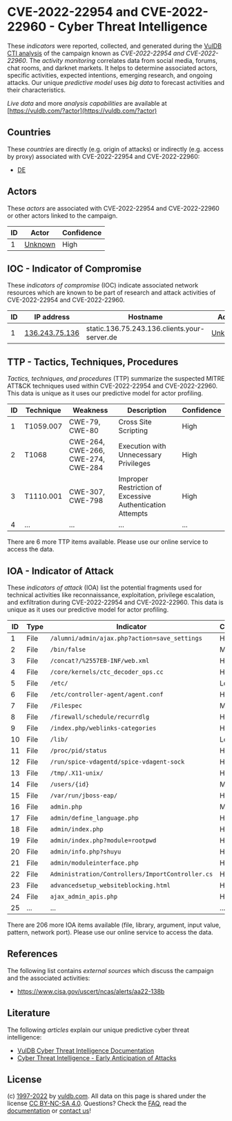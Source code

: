 # CVE-2022-22954 and CVE-2022-22960 - Cyber Threat Intelligence

These _indicators_ were reported, collected, and generated during the [VulDB CTI analysis](https://vuldb.com/?kb.cti) of the campaign known as _CVE-2022-22954 and CVE-2022-22960_. The _activity monitoring_ correlates data from social media, forums, chat rooms, and darknet markets. It helps to determine associated actors, specific activities, expected intentions, emerging research, and ongoing attacks. Our unique _predictive model_ uses _big data_ to forecast activities and their characteristics.

_Live data_ and more _analysis capabilities_ are available at [https://vuldb.com/?actor](https://vuldb.com/?actor)

## Countries

These _countries_ are directly (e.g. origin of attacks) or indirectly (e.g. access by proxy) associated with CVE-2022-22954 and CVE-2022-22960:

* [DE](https://vuldb.com/?country.de)

## Actors

These _actors_ are associated with CVE-2022-22954 and CVE-2022-22960 or other actors linked to the campaign.

ID | Actor | Confidence
-- | ----- | ----------
1 | [Unknown](https://vuldb.com/?actor.unknown) | High

## IOC - Indicator of Compromise

These _indicators of compromise_ (IOC) indicate associated network resources which are known to be part of research and attack activities of CVE-2022-22954 and CVE-2022-22960.

ID | IP address | Hostname | Actor | Confidence
-- | ---------- | -------- | ----- | ----------
1 | [136.243.75.136](https://vuldb.com/?ip.136.243.75.136) | static.136.75.243.136.clients.your-server.de | [Unknown](https://vuldb.com/?actor.unknown) | High

## TTP - Tactics, Techniques, Procedures

_Tactics, techniques, and procedures_ (TTP) summarize the suspected MITRE ATT&CK techniques used within CVE-2022-22954 and CVE-2022-22960. This data is unique as it uses our predictive model for actor profiling.

ID | Technique | Weakness | Description | Confidence
-- | --------- | -------- | ----------- | ----------
1 | T1059.007 | CWE-79, CWE-80 | Cross Site Scripting | High
2 | T1068 | CWE-264, CWE-266, CWE-274, CWE-284 | Execution with Unnecessary Privileges | High
3 | T1110.001 | CWE-307, CWE-798 | Improper Restriction of Excessive Authentication Attempts | High
4 | ... | ... | ... | ...

There are 6 more TTP items available. Please use our online service to access the data.

## IOA - Indicator of Attack

These _indicators of attack_ (IOA) list the potential fragments used for technical activities like reconnaissance, exploitation, privilege escalation, and exfiltration during CVE-2022-22954 and CVE-2022-22960. This data is unique as it uses our predictive model for actor profiling.

ID | Type | Indicator | Confidence
-- | ---- | --------- | ----------
1 | File | `/alumni/admin/ajax.php?action=save_settings` | High
2 | File | `/bin/false` | Medium
3 | File | `/concat?/%2557EB-INF/web.xml` | High
4 | File | `/core/kernels/ctc_decoder_ops.cc` | High
5 | File | `/etc/` | Low
6 | File | `/etc/controller-agent/agent.conf` | High
7 | File | `/Filespec` | Medium
8 | File | `/firewall/schedule/recurrdlg` | High
9 | File | `/index.php/weblinks-categories` | High
10 | File | `/lib/` | Low
11 | File | `/proc/pid/status` | High
12 | File | `/run/spice-vdagentd/spice-vdagent-sock` | High
13 | File | `/tmp/.X11-unix/` | High
14 | File | `/users/{id}` | Medium
15 | File | `/var/run/jboss-eap/` | High
16 | File | `admin.php` | Medium
17 | File | `admin/define_language.php` | High
18 | File | `admin/index.php` | High
19 | File | `admin/index.php?module=rootpwd` | High
20 | File | `admin/info.php?shuyu` | High
21 | File | `admin/moduleinterface.php` | High
22 | File | `Administration/Controllers/ImportController.cs` | High
23 | File | `advancedsetup_websiteblocking.html` | High
24 | File | `ajax_admin_apis.php` | High
25 | ... | ... | ...

There are 206 more IOA items available (file, library, argument, input value, pattern, network port). Please use our online service to access the data.

## References

The following list contains _external sources_ which discuss the campaign and the associated activities:

* https://www.cisa.gov/uscert/ncas/alerts/aa22-138b

## Literature

The following _articles_ explain our unique predictive cyber threat intelligence:

* [VulDB Cyber Threat Intelligence Documentation](https://vuldb.com/?kb.cti)
* [Cyber Threat Intelligence - Early Anticipation of Attacks](https://www.scip.ch/en/?labs.20201022)

## License

(c) [1997-2022](https://vuldb.com/?kb.changelog) by [vuldb.com](https://vuldb.com/?kb.about). All data on this page is shared under the license [CC BY-NC-SA 4.0](https://creativecommons.org/licenses/by-nc-sa/4.0/). Questions? Check the [FAQ](https://vuldb.com/?kb.faq), read the [documentation](https://vuldb.com/?kb) or [contact us](https://vuldb.com/?contact)!
